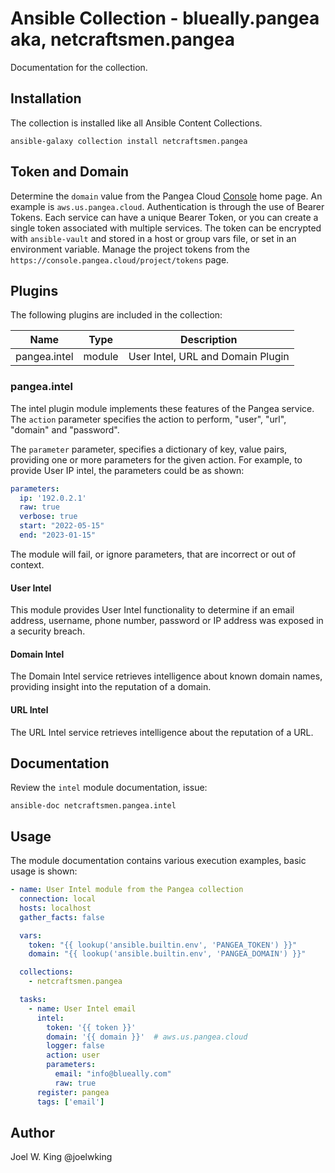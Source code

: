 # Ansible Collection - blueally.pangea aka, netcraftsmen.pangea

Documentation for the collection.

## Installation

The collection is installed like all Ansible Content Collections.

```shell
ansible-galaxy collection install netcraftsmen.pangea
```

## Token and Domain

Determine the `domain` value from the Pangea Cloud [Console](https://console.pangea.cloud/) home page. An example is `aws.us.pangea.cloud`.  Authentication is through the use of Bearer Tokens. Each service can have a unique Bearer Token, or you can create a single token associated with multiple services. The token can be encrypted with `ansible-vault` and stored in a host or group vars file, or set in an environment variable. Manage the project tokens from the `https://console.pangea.cloud/project/tokens` page.

## Plugins

The following plugins are included in the collection:

| Name | Type | Description |
|-|- |- |
| pangea.intel | module | User Intel, URL and Domain Plugin |

### pangea.intel

The intel plugin module implements these features of the Pangea service. The `action` parameter specifies the action to perform, "user", "url", "domain" and "password".

The `parameter` parameter, specifies a dictionary of key, value pairs, providing one or more parameters for the given action. For example, to provide User IP intel, the parameters could be as shown:

```yaml
parameters:
  ip: '192.0.2.1'
  raw: true
  verbose: true
  start: "2022-05-15"
  end: "2023-01-15"
```

The module will fail, or ignore parameters, that are incorrect or out of context.

#### User Intel
This module provides User Intel functionality to determine if an email address, username, phone number, password or IP address was exposed in a security breach.

#### Domain Intel

The Domain Intel service retrieves intelligence about known domain names, providing insight into the reputation of a domain. 

#### URL Intel

The URL Intel service retrieves intelligence about the reputation of a URL.

## Documentation

Review the `intel` module documentation, issue:

```shell
ansible-doc netcraftsmen.pangea.intel
```

## Usage

The module documentation contains various execution examples, basic usage is shown:

```yaml
- name: User Intel module from the Pangea collection
  connection: local
  hosts: localhost
  gather_facts: false

  vars: 
    token: "{{ lookup('ansible.builtin.env', 'PANGEA_TOKEN') }}"
    domain: "{{ lookup('ansible.builtin.env', 'PANGEA_DOMAIN') }}"

  collections:
    - netcraftsmen.pangea

  tasks:
    - name: User Intel email
      intel:
        token: '{{ token }}'
        domain: '{{ domain }}'  # aws.us.pangea.cloud
        logger: false
        action: user
        parameters:
          email: "info@blueally.com"
          raw: true
      register: pangea
      tags: ['email']

```

## Author

Joel W. King @joelwking